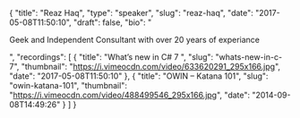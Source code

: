 {
  "title": "Reaz Haq",
  "type": "speaker",
  "slug": "reaz-haq",
  "date": "2017-05-08T11:50:10",
  "draft": false,
  "bio": "<p>Geek and Independent Consultant with over 20 years of experiance</p>",
  "recordings": [
    {
      "title": "What’s new in C# 7 ",
      "slug": "whats-new-in-c-7",
      "thumbnail": "https://i.vimeocdn.com/video/633620291_295x166.jpg",
      "date": "2017-05-08T11:50:10"
    },
    {
      "title": "OWIN – Katana 101",
      "slug": "owin-katana-101",
      "thumbnail": "https://i.vimeocdn.com/video/488499546_295x166.jpg",
      "date": "2014-09-08T14:49:26"
    }
  ]
}